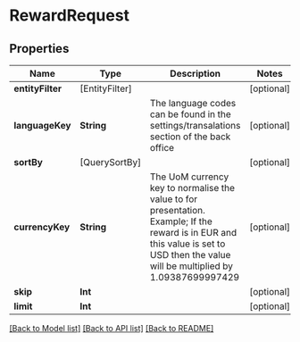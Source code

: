 # RewardRequest

## Properties
Name | Type | Description | Notes
------------ | ------------- | ------------- | -------------
**entityFilter** | [EntityFilter] |  | [optional] 
**languageKey** | **String** | The language codes can be found in the settings/transalations section of the back office | [optional] 
**sortBy** | [QuerySortBy] |  | [optional] 
**currencyKey** | **String** | The UoM currency key to normalise the value to for presentation. Example; If the reward is in EUR and this value is set to USD then the value will be multiplied by 1.09387699997429 | [optional] 
**skip** | **Int** |  | [optional] 
**limit** | **Int** |  | [optional] 

[[Back to Model list]](../README.md#documentation-for-models) [[Back to API list]](../README.md#documentation-for-api-endpoints) [[Back to README]](../README.md)


